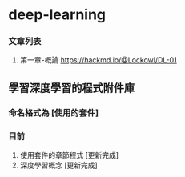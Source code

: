# deep-learning
### 文章列表
1. 第一章-概論 https://hackmd.io/@Lockowl/DL-01
## 學習深度學習的程式附件庫
### 命名格式為 [使用的套件]　
### 目前
1. 使用套件的章節程式 [更新完成]
2. 深度學習概念 [更新完成]
